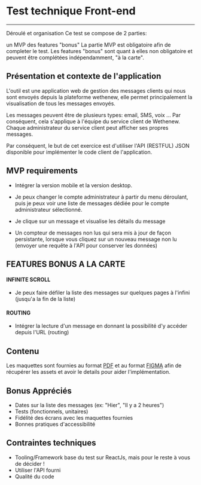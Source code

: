 # Test technique Front-end

---

Déroulé et organisation
Ce test se compose de 2 parties:

un MVP
des features "bonus"
La partie MVP est obligatoire afin de completer le test. Les features "bonus" sont quant à elles non obligatoire et peuvent être complétées indépendamment, "à la carte".

## Présentation et contexte de l'application

L'outil est une application web de gestion des messages clients qui nous sont envoyés depuis la plateforme wethenew, elle permet principalement la visualisation de tous les messages envoyés.

Les messages peuvent être de plusieurs types: email, SMS, voix ... Par conséquent, cela s'applique à l'équipe du service client de Wethenew. Chaque administrateur du service client peut afficher ses propres messages.

Par conséquent, le but de cet exercice est d'utiliser l'API (RESTFUL) JSON disponible pour implémenter le code client de l'application.

## MVP requirements

- Intégrer la version mobile et la version desktop.

- Je peux changer le compte administrateur à partir du menu déroulant, puis je peux voir une liste de messages dédiée pour le compte administrateur sélectionné.

- Je clique sur un message et visualise les détails du message

- Un compteur de messages non lus qui sera mis à jour de façon persistante, lorsque vous cliquez sur un nouveau message non lu (envoyer une requête à l'API pour conserver les données)

## FEATURES BONUS A LA CARTE

#### INFINITE SCROLL

- Je peux faire défiler la liste des messages sur quelques pages à l'infini (jusqu'a la fin de la liste)

#### ROUTING

- Intégrer la lecture d'un message en donnant la possibilité d'y accéder depuis l'URL (routing)

## Contenu

Les maquettes sont fournies au format [PDF](maquettes/wtn-crm-fe-test.pdf) et au format [FIGMA](https://www.figma.com/) afin de récupérer les assets et avoir le details pour aider l'implémentation.

## Bonus Appréciés

- Dates sur la liste des messages (ex: "Hier", "Il y a 2 heures")
- Tests (fonctionnels, unitaires)
- Fidélité des écrans avec les maquettes fournies
- Bonnes pratiques d'accessibilité

## Contraintes techniques

- Tooling/Framework base du test sur ReactJs, mais pour le reste à vous de décider !
- Utiliser l'API fourni
- Qualité du code
